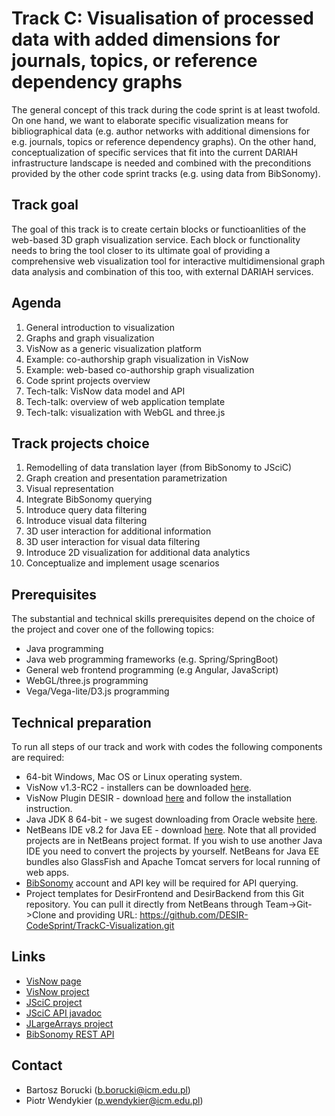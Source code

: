 # Track C: Visualisation of processed data with added dimensions for journals, topics, or reference dependency graphs

The general concept of this track during the code sprint is at least twofold. On one hand, we want to elaborate specific visualization means for bibliographical data (e.g. author networks with additional dimensions for e.g. journals, topics or reference dependency graphs). On the other hand, conceptualization of specific services that fit into the current DARIAH infrastructure landscape is needed and combined with the preconditions provided by the other code sprint tracks (e.g. using data from BibSonomy).


## Track goal
The goal of this track is to create certain blocks or functioanlities of the web-based 3D graph visualization service. Each block or functionality needs to bring the tool closer to its ultimate goal of providing a comprehensive web visualization tool for interactive multidimensional graph data analysis and combination of this too, with external DARIAH services. 


## Agenda
1) General introduction to visualization
2) Graphs and graph visualization
3) VisNow as a generic visualization platform
4) Example: co-authorship graph visualization in VisNow
5) Example: web-based co-authorship graph visualization 
6) Code sprint projects overview
7) Tech-talk: VisNow data model and API
8) Tech-talk: overview of web application template
9) Tech-talk: visualization with WebGL and three.js


## Track projects choice
1) Remodelling of data translation layer (from BibSonomy to JSciC)
2) Graph creation and presentation parametrization
3) Visual representation
4) Integrate BibSonomy querying 
5) Introduce query data filtering
6) Introduce visual data filtering
7) 3D user interaction for additional information
8) 3D user interaction for visual data filtering
9) Introduce 2D visualization for additional data analytics
10) Conceptualize and implement usage scenarios


## Prerequisites 
The substantial and technical skills prerequisites depend on the choice of the project and cover one of the following topics:
- Java programming
- Java web programming frameworks (e.g. Spring/SpringBoot)
- General web frontend programming (e.g Angular, JavaScript)
- WebGL/three.js programming
- Vega/Vega-lite/D3.js programming


## Technical preparation
To run all steps of our track and work with codes the following components are required:
- 64-bit Windows, Mac OS or Linux operating system. 
- VisNow v1.3-RC2 - installers can be downloaded [here](https://visnow.icm.edu.pl/index.php/downloads).
- VisNow Plugin DESIR - download [here](https://visnow.icm.edu.pl/index.php/downloads/plugins) and follow the installation instruction.
- Java JDK 8 64-bit - we sugest downloading from Oracle website [here](http://www.oracle.com/technetwork/java/javase/downloads/jdk8-downloads-2133151.html). 
- NetBeans IDE v8.2 for Java EE - download [here](https://netbeans.org/downloads/). Note that all provided projects are in NetBeans project format. If you wish to use another Java IDE you need to convert the projects by yourself. NetBeans for Java EE bundles also GlassFish and Apache Tomcat servers for local running of web apps. 
- [BibSonomy](https://www.bibsonomy.org) account and API key will be required for API querying.
- Project templates for DesirFrontend and DesirBackend from this Git repository. You can pull it directly from NetBeans through Team->Git->Clone and providing URL: https://github.com/DESIR-CodeSprint/TrackC-Visualization.git 

## Links
- [VisNow page](https://visnow.icm.edu.pl/)
- [VisNow project](https://gitlab.com/ICM-VisLab/VisNow)
- [JSciC project](https://gitlab.com/ICM-VisLab/JSciC)
- [JSciC API javadoc](http://javadoc.io/doc/pl.edu.icm/JSciC/1.0)
- [JLargeArrays project](https://gitlab.com/ICM-VisLab/JLargeArrays)
- [BibSonomy REST API](https://bitbucket.org/bibsonomy/bibsonomy/wiki/documentation/api/REST%20API)


## Contact
- Bartosz Borucki (<b.borucki@icm.edu.pl>)
- Piotr Wendykier (<p.wendykier@icm.edu.pl>)

